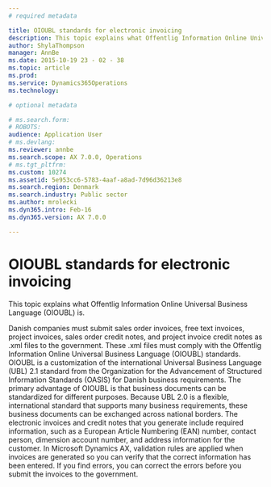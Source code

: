 ```yaml
---
# required metadata

title: OIOUBL standards for electronic invoicing
description: This topic explains what Offentlig Information Online Universal Business Language (OIOUBL) is.
author: ShylaThompson
manager: AnnBe
ms.date: 2015-10-19 23 - 02 - 38
ms.topic: article
ms.prod: 
ms.service: Dynamics365Operations
ms.technology: 

# optional metadata

# ms.search.form: 
# ROBOTS: 
audience: Application User
# ms.devlang: 
ms.reviewer: annbe
ms.search.scope: AX 7.0.0, Operations
# ms.tgt_pltfrm: 
ms.custom: 10274
ms.assetid: 5e953cc6-5783-4aaf-a8ad-7d96d36213e8
ms.search.region: Denmark
ms.search.industry: Public sector
ms.author: mrolecki
ms.dyn365.intro: Feb-16
ms.dyn365.version: AX 7.0.0

---
```


# OIOUBL standards for electronic invoicing

This topic explains what Offentlig Information Online Universal Business Language (OIOUBL) is.

Danish companies must submit sales order invoices, free text invoices, project invoices, sales order credit notes, and project invoice credit notes as .xml files to the government. These .xml files must comply with the Offentlig Information Online Universal Business Language (OIOUBL) standards. OIOUBL is a customization of the international Universal Business Language (UBL) 2.1 standard from the Organization for the Advancement of Structured Information Standards (OASIS) for Danish business requirements. The primary advantage of OIOUBL is that business documents can be standardized for different purposes. Because UBL 2.0 is a flexible, international standard that supports many business requirements, these business documents can be exchanged across national borders. The electronic invoices and credit notes that you generate include required information, such as a European Article Numbering (EAN) number, contact person, dimension account number, and address information for the customer. In Microsoft Dynamics AX, validation rules are applied when invoices are generated so you can verify that the correct information has been entered. If you find errors, you can correct the errors before you submit the invoices to the government.




